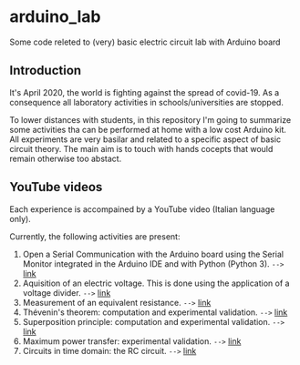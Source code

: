 # arduino_lab
Some code releted to (very) basic electric circuit lab with Arduino board

## Introduction
It's April 2020, the world is fighting against the spread of covid-19. As a consequence all laboratory activities in schools/universities are stopped.

To lower distances with students,  in this repository I'm going to summarize some activities tha can be performed at home with a low cost Arduino kit. All experiments are very basilar and related to a specific aspect of basic circuit theory. The main aim is to touch with hands cocepts that would remain otherwise too abstact.

## YouTube videos

Each experience is accompained by a YouTube video (Italian language only).

Currently, the following activities are present:
1. Open a Serial Communication with the Arduino board using the Serial Monitor integrated in the Arduino IDE and with Python (Python 3). `-->` [link](https://youtu.be/KZg1jX5p-ms)
2. Aquisition of an electric voltage. This is done using the application of a voltage divider. `-->` [link](https://youtu.be/61yXr3oFXwI)
3. Measurement of an equivalent resistance. `-->` [link](https://youtu.be/He_-ysi0Rd0)
4. Thévenin's theorem: computation and experimental validation. `-->` [link](https://youtu.be/x--Q7AAMXXM)
5. Superposition principle: computation and experimental validation. `-->` [link](https://youtu.be/mZ2KitvKJQE)
6. Maximum power transfer: experimental validation. `-->` [link](https://youtu.be/tsB7v60DxDg)
7. Circuits in time domain: the RC circuit. `-->` [link](https://youtu.be/GHyFt1-9hes)
